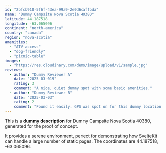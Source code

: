 ```yaml
---
id: "2bfcb918-5f6f-43ea-99a9-2e0d6caffbda"
name: "Dummy Campsite Nova Scotia 40380"
latitude: 44.187518
longitude: -63.065096
continent: "north-america"
country: "canada"
region: "nova-scotia"
amenities:
  - "ATV-access"
  - "dog-friendly"
  - "picnic-table"
images:
  - "https://res.cloudinary.com/demo/image/upload/v1/sample.jpg"
reviews:
  - author: "Dummy Reviewer A"
    date: "2025-03-019"
    rating: 3
    comment: "A nice, quiet dummy spot with some basic amenities."
  - author: "Dummy Reviewer B"
    date: "2025-03-03"
    rating: 2
    comment: "Found it easily. GPS was spot on for this dummy location."
---
```


This is a **dummy description** for Dummy Campsite Nova Scotia 40380, generated for the proof of concept.

It provides a serene environment, perfect for demonstrating how SvelteKit can handle a large number of static pages. The coordinates are 44.187518, -63.065096.
